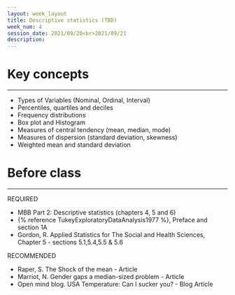 ```yaml
---
layout: week_layout
title: Descriptive statistics (TBD)
week_num: 4
session_date: 2021/09/20<br>2021/09/21
description:
---
```


# Key concepts
---

  -  Types of Variables (Nominal, Ordinal, Interval)
  -  Percentiles, quartiles and deciles
  -  Frequency distributions
  -  Box plot and Histogram
  -  Measures of central tendency (mean, median, mode)
  -  Measures of dispersion (standard deviation, skewness)
  -  Weighted mean and standard deviation
  
# Before class
---
REQUIRED
  - MBB Part 2: Descriptive statistics (chapters 4, 5 and 6)
  - {% reference TukeyExploratoryDataAnalysis1977 %}, Preface and section 1A
  - Gordon, R. Applied Statistics for The Social and Health Sciences, Chapter 5 - sections 5.1,5.4,5.5 & 5.6 

RECOMMENDED
  - Raper, S. The Shock of the mean - Article
  - Marriot, N. Gender gaps a median-sized problem - Article
  - Open mind blog. USA Temperature: Can I sucker you? - Blog Article
